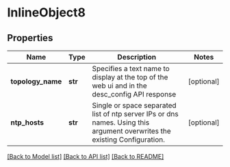 # InlineObject8

## Properties
Name | Type | Description | Notes
------------ | ------------- | ------------- | -------------
**topology_name** | **str** | Specifies a text name to display at the top of the web ui and in the desc_config API response | [optional] 
**ntp_hosts** | **str** | Single or space separated list of ntp server IPs or dns names.  Using this argument overwrites the existing Configuration.  | [optional] 

[[Back to Model list]](../README.md#documentation-for-models) [[Back to API list]](../README.md#documentation-for-api-endpoints) [[Back to README]](../README.md)


